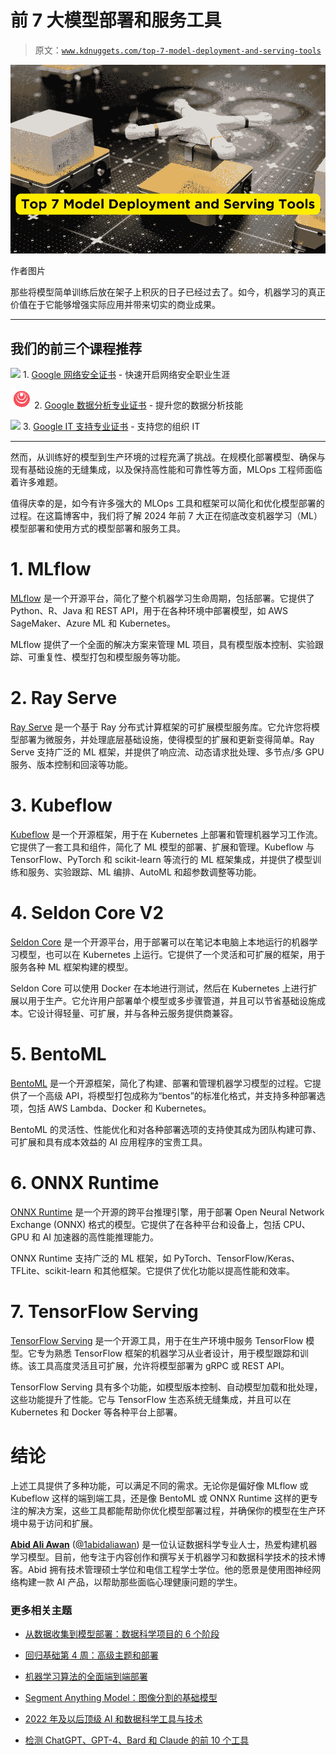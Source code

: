 # 前 7 大模型部署和服务工具

> 原文：[`www.kdnuggets.com/top-7-model-deployment-and-serving-tools`](https://www.kdnuggets.com/top-7-model-deployment-and-serving-tools)

![前 7 大模型部署和服务工具](img/7c816bd520d58df41c6774c1b08fdb0f.png)

作者图片

那些将模型简单训练后放在架子上积灰的日子已经过去了。如今，机器学习的真正价值在于它能够增强实际应用并带来切实的商业成果。

* * *

## 我们的前三个课程推荐

![](img/0244c01ba9267c002ef39d4907e0b8fb.png) 1\. [Google 网络安全证书](https://www.kdnuggets.com/google-cybersecurity) - 快速开启网络安全职业生涯

![](img/e225c49c3c91745821c8c0368bf04711.png) 2\. [Google 数据分析专业证书](https://www.kdnuggets.com/google-data-analytics) - 提升您的数据分析技能

![](img/0244c01ba9267c002ef39d4907e0b8fb.png) 3\. [Google IT 支持专业证书](https://www.kdnuggets.com/google-itsupport) - 支持您的组织 IT

* * *

然而，从训练好的模型到生产环境的过程充满了挑战。在规模化部署模型、确保与现有基础设施的无缝集成，以及保持高性能和可靠性等方面，MLOps 工程师面临着许多难题。

值得庆幸的是，如今有许多强大的 MLOps 工具和框架可以简化和优化模型部署的过程。在这篇博客中，我们将了解 2024 年前 7 大正在彻底改变机器学习（ML）模型部署和使用方式的模型部署和服务工具。

# 1\. MLflow

[MLflow](https://mlflow.org/docs/latest/deployment/index.html) 是一个开源平台，简化了整个机器学习生命周期，包括部署。它提供了 Python、R、Java 和 REST API，用于在各种环境中部署模型，如 AWS SageMaker、Azure ML 和 Kubernetes。

MLflow 提供了一个全面的解决方案来管理 ML 项目，具有模型版本控制、实验跟踪、可重复性、模型打包和模型服务等功能。

# 2\. Ray Serve

[Ray Serve](https://docs.ray.io/en/latest/serve/index.html) 是一个基于 Ray 分布式计算框架的可扩展模型服务库。它允许您将模型部署为微服务，并处理底层基础设施，使得模型的扩展和更新变得简单。Ray Serve 支持广泛的 ML 框架，并提供了响应流、动态请求批处理、多节点/多 GPU 服务、版本控制和回滚等功能。

# 3\. Kubeflow

[Kubeflow](https://www.kubeflow.org/docs/started/introduction/) 是一个开源框架，用于在 Kubernetes 上部署和管理机器学习工作流。它提供了一套工具和组件，简化了 ML 模型的部署、扩展和管理。Kubeflow 与 TensorFlow、PyTorch 和 scikit-learn 等流行的 ML 框架集成，并提供了模型训练和服务、实验跟踪、ML 编排、AutoML 和超参数调整等功能。

# 4\. Seldon Core V2

[Seldon Core](https://github.com/SeldonIO/seldon-core) 是一个开源平台，用于部署可以在笔记本电脑上本地运行的机器学习模型，也可以在 Kubernetes 上运行。它提供了一个灵活和可扩展的框架，用于服务各种 ML 框架构建的模型。

Seldon Core 可以使用 Docker 在本地进行测试，然后在 Kubernetes 上进行扩展以用于生产。它允许用户部署单个模型或多步骤管道，并且可以节省基础设施成本。它设计得轻量、可扩展，并与各种云服务提供商兼容。

# 5\. BentoML

[BentoML](https://docs.bentoml.com/en/latest/?_gl=1*qxujc3*_gcl_au*MjExNzE3MzYwNi4xNzExNTI5MDU3) 是一个开源框架，简化了构建、部署和管理机器学习模型的过程。它提供了一个高级 API，将模型打包成称为“bentos”的标准化格式，并支持多种部署选项，包括 AWS Lambda、Docker 和 Kubernetes。

BentoML 的灵活性、性能优化和对各种部署选项的支持使其成为团队构建可靠、可扩展和具有成本效益的 AI 应用程序的宝贵工具。

# 6\. ONNX Runtime

[ONNX Runtime](https://onnxruntime.ai/docs/get-started/with-python.html) 是一个开源的跨平台推理引擎，用于部署 Open Neural Network Exchange (ONNX) 格式的模型。它提供了在各种平台和设备上，包括 CPU、GPU 和 AI 加速器的高性能推理能力。

ONNX Runtime 支持广泛的 ML 框架，如 PyTorch、TensorFlow/Keras、TFLite、scikit-learn 和其他框架。它提供了优化功能以提高性能和效率。

# 7\. TensorFlow Serving

[TensorFlow Serving](https://github.com/tensorflow/serving) 是一个开源工具，用于在生产环境中服务 TensorFlow 模型。它专为熟悉 TensorFlow 框架的机器学习从业者设计，用于模型跟踪和训练。该工具高度灵活且可扩展，允许将模型部署为 gRPC 或 REST API。

TensorFlow Serving 具有多个功能，如模型版本控制、自动模型加载和批处理，这些功能提升了性能。它与 TensorFlow 生态系统无缝集成，并且可以在 Kubernetes 和 Docker 等各种平台上部署。

# 结论

上述工具提供了多种功能，可以满足不同的需求。无论你是偏好像 MLflow 或 Kubeflow 这样的端到端工具，还是像 BentoML 或 ONNX Runtime 这样的更专注的解决方案，这些工具都能帮助你优化模型部署过程，并确保你的模型在生产环境中易于访问和扩展。

[](https://www.polywork.com/kingabzpro)****[Abid Ali Awan](https://www.polywork.com/kingabzpro)**** ([@1abidaliawan](https://www.linkedin.com/in/1abidaliawan)) 是一位认证数据科学专业人士，热爱构建机器学习模型。目前，他专注于内容创作和撰写关于机器学习和数据科学技术的技术博客。Abid 拥有技术管理硕士学位和电信工程学士学位。他的愿景是使用图神经网络构建一款 AI 产品，以帮助那些面临心理健康问题的学生。

### 更多相关主题

+   [从数据收集到模型部署：数据科学项目的 6 个阶段](https://www.kdnuggets.com/2023/01/data-collection-model-deployment-6-stages-data-science-project.html)

+   [回归基础第 4 周：高级主题和部署](https://www.kdnuggets.com/back-to-basics-week-4-advanced-topics-and-deployment)

+   [机器学习算法的全面端到端部署](https://www.kdnuggets.com/2021/12/deployment-machine-learning-algorithm-live-production-environment.html)

+   [Segment Anything Model：图像分割的基础模型](https://www.kdnuggets.com/2023/07/segment-anything-model-foundation-model-image-segmentation.html)

+   [2022 年及以后顶级 AI 和数据科学工具与技术](https://www.kdnuggets.com/2022/03/nvidia-0317-top-ai-data-science-tools-techniques-2022-beyond.html)

+   [检测 ChatGPT、GPT-4、Bard 和 Claude 的前 10 个工具](https://www.kdnuggets.com/2023/05/top-10-tools-detecting-chatgpt-gpt4-bard-llms.html)
